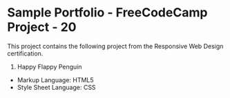 # Sample Portfolio - FreeCodeCamp Project - 20
This project contains the following project from the Responsive Web Design certification. 
1. Happy Flappy Penguin
- Markup Language: HTML5
- Style Sheet Language: CSS